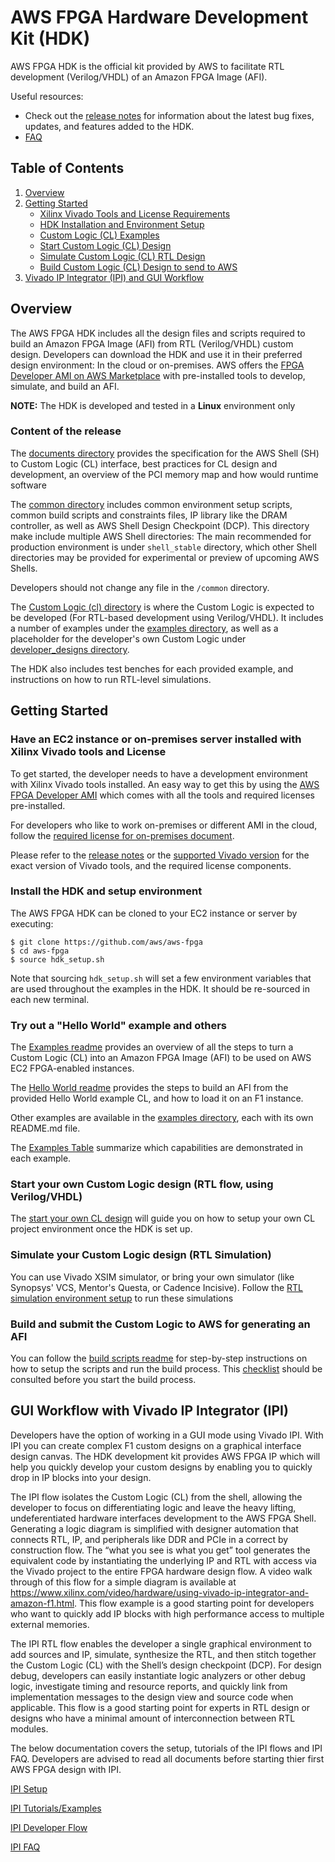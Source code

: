 
# AWS FPGA Hardware Development Kit (HDK)

AWS FPGA HDK is the official kit provided by AWS to facilitate RTL development (Verilog/VHDL) of an Amazon FPGA Image (AFI).

Useful resources:
* Check out the [release notes](../RELEASE_NOTES.md) for information about the latest bug fixes, updates, and features added to the HDK.
* [FAQ](../FAQs.md)

## Table of Contents
1. [Overview](#overview)
2. [Getting Started](#gettingstarted)
    - [Xilinx Vivado Tools and License Requirements](#vivado)
    - [HDK Installation and Environment Setup](#setup)
    - [Custom Logic (CL) Examples](#examples)
    - [Start Custom Logic (CL) Design](#startcl)
    - [Simulate Custom Logic (CL) RTL Design](#simcl)
    - [Build Custom Logic (CL) Design to send to AWS](#buildcl)
3. [Vivado IP Integrator (IPI) and GUI Workflow](#ipi)    

<a name="overview"></a>
## Overview 

The AWS FPGA HDK includes all the design files and scripts required to build an Amazon FPGA Image (AFI) from RTL (Verilog/VHDL) custom design. Developers can download the HDK and use it in their preferred design environment: In the cloud or on-premises. AWS offers the [FPGA Developer AMI on AWS Marketplace](https://aws.amazon.com/marketplace/pp/B06VVYBLZZ) with pre-installed tools to develop, simulate, and build an AFI.

**NOTE:** The HDK is developed and tested in a **Linux** environment only

### Content of the release

The [documents directory](./docs) provides the specification for the AWS Shell (SH) to Custom Logic (CL) interface, best practices for CL design and development, an overview of the PCI memory map and how would runtime software 

The [common directory](./common) includes common environment setup scripts, common build scripts and constraints files, IP library like the DRAM controller, as well as AWS Shell Design Checkpoint (DCP). This directory make include multiple AWS Shell directories: The main recommended for production environment is under `shell_stable` directory, which other Shell directories may be provided for experimental or preview of upcoming AWS Shells.

Developers should not change any file in the `/common` directory.

The [Custom Logic (cl) directory](./cl) is where the Custom Logic is expected to be developed (For RTL-based development using Verilog/VHDL). It includes a number of examples under the [examples directory](./cl/examples), as well as a placeholder for the developer's own Custom Logic under [developer_designs directory](./cl/developer_designs).  

The HDK also includes test benches for each provided example, and instructions on how to run RTL-level simulations.

<a name="gettingstarted"></a>
## Getting Started 

### Have an EC2 instance or on-premises server installed with Xilinx Vivado tools and License <a name="vivado"></a>

To get started, the developer needs to have a development environment with Xilinx Vivado tools installed. An easy way to get this by using the [AWS FPGA Developer AMI](https://aws.amazon.com/marketplace/pp/B06VVYBLZZ) which comes with all the tools and required licenses pre-installed.

For developers who like to work on-premises or different AMI in the cloud, follow the [required license for on-premises document](./docs/on_premise_licensing_help.md).

Please refer to the [release notes](../RELEASE_NOTES.md) or the [supported Vivado version](./supported_vivado_versions.txt) for the exact version of Vivado tools, and the required license components.

 <a name="setup"></a>
### Install the HDK and setup environment

The AWS FPGA HDK can be cloned to your EC2 instance or server by executing:

    $ git clone https://github.com/aws/aws-fpga
    $ cd aws-fpga
    $ source hdk_setup.sh

Note that sourcing `hdk_setup.sh` will set a few environment variables that are used throughout the examples in the HDK.  It should be re-sourced in each new terminal.

### Try out a "Hello World" example and others <a name="examples"></a>

The [Examples readme](./cl/examples/README.md) provides an overview of all the steps to turn a Custom Logic (CL) into an Amazon FPGA Image (AFI) to be used on AWS EC2 FPGA-enabled instances. 

The [Hello World readme](./cl/examples/cl_hello_world/README.md) provides the steps to build an AFI from the provided Hello World example CL, and how to load it on an F1 instance.

Other examples are available in the [examples directory](./cl/examples), each with its own README.md file. 

The [Examples Table](./cl/examples/cl_examples_list.md) summarize which capabilities are demonstrated in each example.

<a name="startcl"></a>
### Start your own Custom Logic design (RTL flow, using Verilog/VHDL)

The [start your own CL design](./cl/developer_designs/Starting_Your_Own_CL.md) will guide you on how to setup your own CL project environment once the HDK is set up.

<a name="simcl"></a>
### Simulate your Custom Logic design (RTL Simulation)

You can use Vivado XSIM simulator, or bring your own simulator (like Synopsys' VCS, Mentor's Questa, or Cadence Incisive).
Follow the [RTL simulation environment setup](./docs/RTL_Simulating_CL_Designs.md#introduction) to run these simulations

### Build and submit the Custom Logic to AWS for generating an AFI <a name="buildcl"></a>

You can follow the [build scripts readme](./common/shell_v04151701/new_cl_template/build/README.md) for step-by-step instructions on how to setup the scripts and run the build process.
This [checklist](./cl/CHECKLIST_BEFORE_BUILDING_CL.md) should be consulted before you start the build process.

<a name="ipi"></a>
## GUI Workflow with Vivado IP Integrator (IPI)

Developers have the option of working in a GUI mode using Vivado IPI. With IPI you can create complex F1 custom designs on a graphical interface design canvas. The HDK development kit provides AWS FPGA IP which will help you quickly develop your custom designs by enabling you to quickly drop in IP blocks into your design.

The IPI flow isolates the Custom Logic (CL) from the shell, allowing the developer to focus on differentiating logic and leave the heavy lifting, undeferentiated hardware interfaces development to the AWS FPGA Shell. Generating a logic diagram is simplified with designer automation that connects RTL, IP, and peripherals like DDR and PCIe in a correct by construction flow. The “what you see is what you get” tool generates the equivalent code by instantiating the underlying IP and RTL with access via the Vivado project to the entire FPGA hardware design flow. A video walk through of this flow for a simple diagram is available at https://www.xilinx.com/video/hardware/using-vivado-ip-integrator-and-amazon-f1.html. This flow example is a good starting point for developers who want to quickly add IP blocks with high performance access to multiple external memories.

The IPI RTL flow enables the developer a single graphical environment to add sources and IP, simulate, synthesize the RTL, and then stitch together the Custom Logic (CL) with the Shell’s design checkpoint (DCP). For design debug, developers can easily instantiate logic analyzers or other debug logic, investigate timing and resource reports, and quickly link from implementation messages to the design view and source code when applicable. This flow is a good starting point for experts in RTL design or designs who have a minimal amount of interconnection between RTL modules.

The below documentation covers the setup, tutorials of the IPI flows and IPI FAQ. Developers are advised to read all documents before starting thier first AWS FPGA design with IPI.

[IPI Setup](./docs/IPI_GUI_Vivado_Setup.md)

[IPI Tutorials/Examples](./docs/IPI_GUI_Examples.md)

[IPI Developer Flow](./docs/IPI_GUI_Flows.md)

[IPI FAQ](./docs/IPI_GUI_Vivado_FAQ.md)
